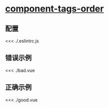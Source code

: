 # [component-tags-order](https://eslint.vuejs.org/rules/component-tags-order.html)

## 配置

<<< ./.eslintrc.js

## 错误示例

<<< ./bad.vue

## 正确示例

<<< ./good.vue
